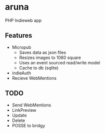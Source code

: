 # aruna

PHP Indieweb app

## Features

* Micropub
  * Saves data as json files
  * Resizes images to 1080 square
  * Uses an event sourced read/write model
  * Cache to db (sqlite)
* indieAuth
* Recieve WebMentions

## TODO

* Send WebMentions
* LinkPreview
* Update
* Delete
* POSSE to bridgy
